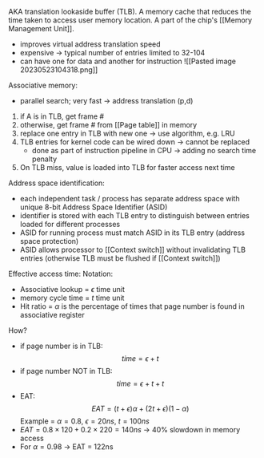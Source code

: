 AKA translation lookaside buffer (TLB).
A memory cache that reduces the time taken to access user memory location. A part of the chip's [[Memory Management Unit]].
- improves virtual address translation speed
- expensive -> typical number of entries limited to 32-104
- can have one for data and another for instruction
![[Pasted image 20230523104318.png]]

Associative memory:
- parallel search; very fast -> address translation (p,d)
1. if A is in TLB, get frame # 
2. otherwise, get frame # from [[Page table]] in memory
3. replace one entry in TLB with new one -> use algorithm, e.g. LRU
4. TLB entries for kernel code can be wired down -> cannot be replaced
	- done as part of instruction pipeline in CPU -> adding no search time penalty
5. On TLB miss, value is loaded into TLB for faster access next time

Address space identification:
- each independent task / process has separate address space with unique 8-bit Address Space Identifier (ASID)
- identifier is stored with each TLB entry to distinguish between entries loaded for different processes
- ASID for running process must match ASID in its TLB entry (address space protection)
- ASID allows processor to [[Context switch]] without invalidating TLB entries (otherwise TLB must be flushed if [[Context switch]])

Effective access time:
Notation:
- Associative lookup = $\epsilon$ time unit
- memory cycle time = *t* time unit
- Hit ratio = $\alpha$ is the percentage of times that page number is found in associative register

How?
- if page number is in TLB:
$$
time = \epsilon + t
$$
- if page number NOT in TLB:
$$
time = \epsilon + t + t
$$
- EAT:
$$
EAT = (t + \epsilon) \alpha + (2t + \epsilon)(1 - \alpha)
$$
Example = $\alpha = 0.8$, $\epsilon = 20ns$, $t = 100ns$
- $EAT = 0.8 \times 120 + 0.2 \times 220 = 140ns$ -> 40% slowdown in memory access
- For $\alpha = 0.98$ -> EAT = 122ns
